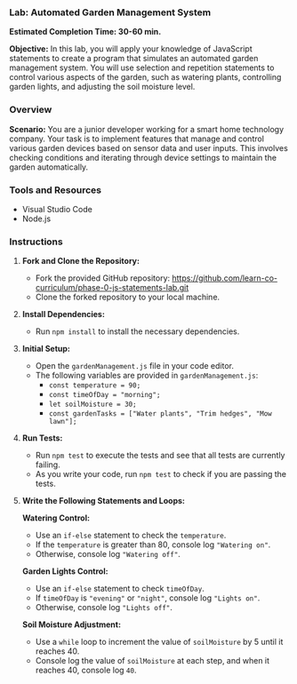 ### Lab: Automated Garden Management System

**Estimated Completion Time: 30-60 min.**

**Objective:**
In this lab, you will apply your knowledge of JavaScript statements to create a program that simulates an automated garden management system. You will use selection and repetition statements to control various aspects of the garden, such as watering plants, controlling garden lights, and adjusting the soil moisture level.

### Overview

**Scenario:**
You are a junior developer working for a smart home technology company. Your task is to implement features that manage and control various garden devices based on sensor data and user inputs. This involves checking conditions and iterating through device settings to maintain the garden automatically.

### Tools and Resources

- Visual Studio Code
- Node.js 

### Instructions

1. **Fork and Clone the Repository:**
   - Fork the provided GitHub repository: https://github.com/learn-co-curriculum/phase-0-js-statements-lab.git
   - Clone the forked repository to your local machine.

2. **Install Dependencies:**
   - Run `npm install` to install the necessary dependencies.

3. **Initial Setup:**
   - Open the `gardenManagement.js` file in your code editor.
   - The following variables are provided in `gardenManagement.js`:
     - `const temperature = 90;`
     - `const timeOfDay = "morning";`
     - `let soilMoisture = 30;`
     - `const gardenTasks = ["Water plants", "Trim hedges", "Mow lawn"];`

4. **Run Tests:**
   - Run `npm test` to execute the tests and see that all tests are currently failing.
   - As you write your code, run `npm test` to check if you are passing the tests.

5. **Write the Following Statements and Loops:**

   **Watering Control:**
   - Use an `if-else` statement to check the `temperature`.
   - If the `temperature` is greater than 80, console log `"Watering on"`.
   - Otherwise, console log `"Watering off"`.

   **Garden Lights Control:**
   - Use an `if-else` statement to check `timeOfDay`.
   - If `timeOfDay` is `"evening"` or `"night"`, console log `"Lights on"`.
   - Otherwise, console log `"Lights off"`.

   **Soil Moisture Adjustment:**
   - Use a `while` loop to increment the value of `soilMoisture` by 5 until it reaches 40.
   - Console log the value of `soilMoisture` at each step, and when it reaches 40, console log `40`.
